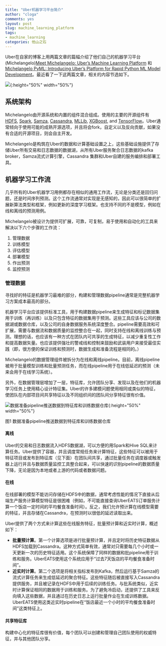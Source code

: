 ```yaml
---
title: "Uber机器学习平台简介"
author: "cloga"
comments: yes
layout: post
slug: machine_learning_platform
tags:
- machine_learning
categories: 他山之石
---
```


Uber在自家的博客上用两篇文章的篇幅介绍了他们自己的机器学习平台(Michelangelo)[Meet Michelangelo: Uber’s Machine Learning Platform](https://eng.uber.com/michelangelo/) 和 [Michelangelo PyML: Introducing Uber’s Platform for Rapid Python ML Model Development](https://eng.uber.com/michelangelo-pyml/)。最近看了一下这两篇文章，相关的内容节选如下。

![](https://eng.uber.com/wp-content/uploads/2017/09/Featured-Image.png){:height="50%" width="50%"}

## 系统架构

Michelangelo由开源系统和内置的组件混合组成。使用的主要的开源组件有[HDFS](http://hadoop.apache.org/), [Spark](https://spark.apache.org/), [Samza](http://samza.apache.org/), [Cassandra](http://cassandra.apache.org/), [MLLib](https://spark.apache.org/mllib/), [XGBoost](https://github.com/dmlc/xgboost), and [TensorFlow](https://www.tensorflow.org/)。Uber通常倾向于使用可能的成熟开源选项，并且将会fork，自定义以及反向贡献，如果没有合适的开源项目，则会自主开发。

Michelangelo是构筑在Uber的数据和计算基础设置之上，这些基础设施提供了存储Uber所有交易和日志数据的数据湖，从所有Uber服务聚合日志数据的kafka broker，Samza流式计算引擎，Cassandra 集群和Uber自建的服务编排和部署工具。

## 机器学习工作流

几乎所有的Uber机器学习用例都存在相似的通用工作流，无论是分类还是回归问题，还是时间序列预测。这个工作流通常对实现是无感知的，因此可以很简单的扩展新算法类型和框架，例如更新的深度学习框架。也支持不同的不是模型，例如在线和离线的预测用例。

Michelangelo被设计为提供可扩展，可靠，可复制，易于使用和自动化的工具来解决以下六个步骤的工作流：

1. 管理数据
2. 训练模型
3. 评估模型
4. 部署模型
5. 作出预测
6. 监控预测

### 管理数据

寻找好的特征是机器学习最难的部分，构建和管理数据pipeline通常是完整机器学习方案成本最高的部分。

机器学习平台应该提供标准工具，用于构建数据pipeline来生成特征和标记数据集用于训练（再训练）以及只包含特征的数据集用于预测。这些工具应该与公司的数据湖或数据仓库，以及公司的自身数据服务系统深度整合。pipeline需要高效和可扩展，需要与数据流和数据质量的监控整合在一起，同时支持在线和离线训练与预测。理想的话，也应该有一种方式在团队内可共享的生成特征，以减少重复性工作和提高数据矢量。也应该提供强壮的警戒线和控制来鼓励和武装用户来接受最佳实践（即，很方便的保证训练和预测时，数据生成和准备流程是相同的。）

Michelangelo的数据管理组件被拆分为在线和离线pipeline。目前，离线pipeline被用于批量模型训练和批量预测任务，而在线pipeline用于在线低延迟的预测（未来会用于在线学习系统）。

另外，在数据管理层增加了一层，特征库，允许团队分享、发现以及在他们的机器学习任务上使用精心设计特征集。Uber的许多建模问题使用相同或类似的特征，使团队在内部项目间共享特征以及不同组织间的团队间分享特征很有价值。

![数据准备pipeline推送数据到特征库和训练数据仓库](http://eng.uber.com/wp-content/uploads/2017/09/image5.png){:height="50%" width="50%"}

图1 数据准备pipeline推送数据到特征库和训练数据仓库

#### 离线

Uber的交易和日志数据流入HDFS数据湖，可以方便的用Spark和Hive SQL来计算任务。Uber提供了容器，并且调度常规任务来计算特征，这些特征可以被用于特征项目或发布到特征库（见下面）在团队间共享，通过批量任务在调度器或触发器上运行并且与数据质量监控工具整合起来，可以快速的识别pipeline的数据质量下降，无论是因为本地或者上游的代码或者数据问题。

#### 在线

在线部署的模型不能访问存储在HDFS中的数据，通常考虑性能的情况下直接从后端生产服务计算模型特征是很困难（例如，不可能直接查询UberEATS订单服务计算一个饭店一定时间的平均餐食准备时间）。反之，我们允许预计算在线模型需要的特征，并且存储在Cassandra，在预测时以很低的延迟读取出来。

Uber提供了两个方式来计算这些在线服务特征，批量预计算和近实时计算，概述如下：

- **批量预计算**。第一个计算选项是进行批量预计算，并且定时将历史特征数据从HDFS加载到Cassandra。这种方式简单有效，通常对只需要每几个小时或一天更新一次的历史特征适用。这个系统保障了同样的数据和批pipeline用于训练和服务。UberEATS使用这个系统应用于“过去7天饭店的平均餐食准备时间”。
- **近实时计算**。第二个选项是将相关指标发布到Kafka，然后运行基于Samza的流式计算任务来生成低延迟的聚合特征。这些特征随后被直接写入Cassandra提供服务，并且被记录在HDFS中用于后续的训练任务。与批系统类似，近实时计算保证相同的数据用于训练和服务。为了避免冷启动，还提供了工具来反向填入这些数据，并且通过在历史日志上运行批量作业在生成训练数据。UberEATS使用这类近实时pipeline在“饭店最近一个小时的平均餐食准备时间”这类特征上。

#### 共享特征库

构建中心化的特征库很有价值，每个团队可以创建和管理自己团队使用的权威特征，并与其他团队分享。

